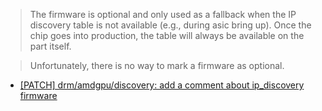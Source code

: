  > The firmware is optional and only used as a fallback when the IP discovery table is not available (e.g., during asic bring up).  Once the chip goes into production, the table will always be available on the part itself.

 > Unfortunately, there is no way to mark a firmware as optional.

* [[PATCH] drm/amdgpu/discovery: add a comment about ip_discovery firmware](https://lists.freedesktop.org/archives/amd-gfx/2022-March/076168.html)
